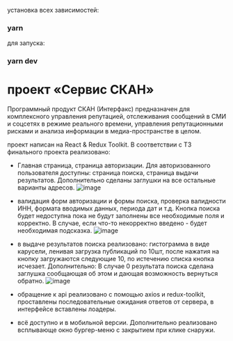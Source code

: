 установка всех зависимостей:
### yarn

для запуска:
### yarn dev

# проект «Сервис СКАН»
Программный продукт СКАН (Интерфакс) предназначен для комплексного управления репутацией, отслеживания сообщений в СМИ и соцсетях в режиме реального времени, управления репутационными рисками и анализа информации в медиа-пространстве в целом.

проект написан на React & Redux Toolkit. В соответствии с ТЗ финального проекта реализовано:
- Главная страница, страница авторизации. Для авторизованного пользователя доступны: страница поиска, страница выдачи результатов. Дополнительно сделаны заглушки на все остальные варианты адресов.
![image](https://github.com/A-Stalk/project-scan/assets/118521698/7c97a625-f48c-414f-81f9-780130b27cb1)

- валидация форм авторизации и формы поиска, проверка валидности ИНН, формата вводимых данных, периода дат и т.д. Кнопка поиска будет недоступна пока не будут заполнены все необходимые поля и корректно. В случае, если что-то некорректно введено - будет необходимая подсказка.
![image](https://github.com/A-Stalk/project-scan/assets/118521698/e5c44172-6197-4953-a07b-f56fae263087)

- в выдаче результатов поиска реализовано: гистограмма в виде карусели, ленивая загрузка публикаций по 10шт, после нажатия на кнопку загружаются следующие 10, по истечению списка кнопка исчезает. Дополнительно: В случае 0 результата поиска сделана заглушка сообщающая об этом и дающая возможность вернуться обратно.
![image](https://github.com/A-Stalk/project-scan/assets/118521698/6f835844-c277-45cf-ac1f-9367af8032b8)

- обращение к api реализовано с помощью axios и redux-toolkit, проставлены последовательные ожидания ответов от сервера, в интерфейсе вставлены лоадеры.

- всё доступно и в мобильной версии. Дополнительно реализовано всплывающе окно бургер-меню с закрытием при клике снаружи.
